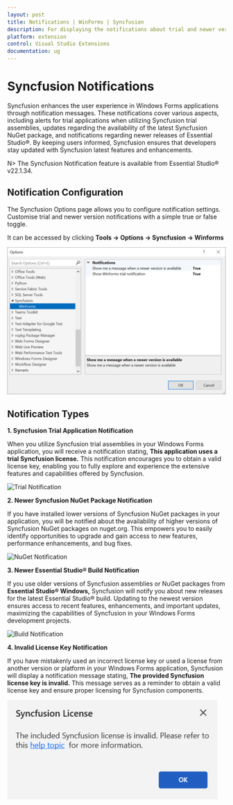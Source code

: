 ```yaml
---
layout: post
title: Notifications | WinForms | Syncfusion
description: For displaying the notifications about trial and newer version update information for Syncfusion applications.
platform: extension
control: Visual Studio Extensions
documentation: ug
---
```


# Syncfusion Notifications

Syncfusion enhances the user experience in Windows Forms applications through notification messages. These notifications cover various aspects, including alerts for trial applications when utilizing Syncfusion trial assemblies, updates regarding the availability of the latest Syncfusion NuGet package, and notifications regarding newer releases of Essential Studio®. By keeping users informed, Syncfusion ensures that developers stay updated with Syncfusion latest features and enhancements.

N> The Syncfusion Notification feature is available from Essential Studio® v22.1.34.

## Notification Configuration

The Syncfusion Options page allows you to configure notification settings. Customise trial and newer version notifications with a simple true or false toggle.

It can be accessed by clicking **Tools -> Options -> Syncfusion -> Winforms**

![Option Page](images/winforms-optionPage.png)

## Notification Types

**1. Syncfusion Trial Application Notification**

When you utilize Syncfusion trial assemblies in your Windows Forms application, you will receive a notification stating, **This application uses a trial Syncfusion license.** This notification encourages you to obtain a valid license key, enabling you to fully explore and experience the extensive features and capabilities offered by Syncfusion.

![Trial Notification](images/winforms-trial.png)

**2. Newer Syncfusion NuGet Package Notification**

If you have installed lower versions of Syncfusion NuGet packages in your application, you will be notified about the availability of higher versions of Syncfusion NuGet packages on nuget.org. This empowers you to easily identify opportunities to upgrade and gain access to new features, performance enhancements, and bug fixes.

![NuGet Notification](images/winforms-nuget.png)

**3. Newer Essential Studio® Build Notification**

If you use older versions of Syncfusion assemblies or NuGet packages from **Essential Studio® Windows,** Syncfusion will notify you about new releases for the latest Essential Studio® build. Updating to the newest version ensures access to recent features, enhancements, and important updates, maximizing the capabilities of Syncfusion in your Windows Forms development projects.

![Build Notification](images/winforms-build.png)

**4. Invalid License Key Notification**

If you have mistakenly used an incorrect license key or used a license from another version or platform in your Windows Forms application, Syncfusion will display a notification message stating, **The provided Syncfusion license key is invalid.** This message serves as a reminder to obtain a valid license key and ensure proper licensing for Syncfusion components.

![Invalid Notification](images/winforms-invalid.png)

  


